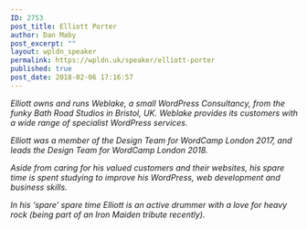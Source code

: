 ```yaml
---
ID: 2753
post_title: Elliott Porter
author: Dan Maby
post_excerpt: ""
layout: wpldn_speaker
permalink: https://wpldn.uk/speaker/elliott-porter
published: true
post_date: 2018-02-06 17:16:57
---
```

<i>Elliott owns and runs Weblake, a small WordPress Consultancy, from the funky Bath Road Studios in Bristol, UK. Weblake provides its customers with a wide range of specialist WordPress services.</i>

<i>Elliott was a member of the Design Team for WordCamp London 2017, and leads the Design Team for WordCamp London 2018.</i>

<i>Aside from caring for his valued customers and their websites, his spare time is spent studying to improve his WordPress, web development and business skills.</i>

<i>In his ‘spare’ spare time Elliott is an active drummer with a love for heavy rock (being part of an Iron Maiden tribute recently). </i>